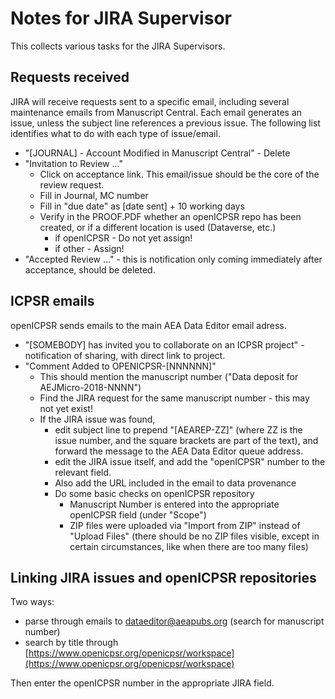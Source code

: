 # Notes for JIRA Supervisor

This collects various tasks for the JIRA Supervisors.

## Requests received
JIRA will receive requests sent to a specific email, including several maintenance emails from Manuscript Central. Each email generates an issue, unless the subject line references a previous issue. The following list identifies what to do with each type of issue/email.

- "[JOURNAL] - Account Modified in Manuscript Central" - Delete
- "Invitation to Review ..." 
  - Click on acceptance link. This email/issue should be the core of the review request.
  - Fill in Journal, MC number
  - Fill in "due date" as [date sent] + 10 working days
  - Verify in the PROOF.PDF whether an openICPSR repo has been created, or if a different location is used (Dataverse, etc.)
    - if openICPSR -  Do not yet assign!
    - if other - Assign!
- "Accepted Review ..." - this is notification only coming immediately after acceptance, should be deleted.

## ICPSR emails
openICPSR sends emails to the main AEA Data Editor email adress. 

- "[SOMEBODY] has invited you to collaborate on an ICPSR project" - notification of sharing, with direct link to project.
- "Comment Added to OPENICPSR-[NNNNNN]" 
  - This should mention the manuscript number ("Data deposit for AEJMicro-2018-NNNN")
  - Find the JIRA request for the same manuscript number - this may not yet exist!
  - If the JIRA issue was found, 
    - edit subject line to prepend "[AEAREP-ZZ]" (where ZZ is the issue number, and the square brackets are part of the text), and forward the message to the AEA Data Editor queue address.
    - edit the JIRA issue itself, and add the "openICPSR" number to the relevant field.
    - Also add the URL included in the email to data provenance
    - Do some basic checks on openICPSR repository
      - Manuscript Number is entered into the appropriate openICPSR field (under "Scope")
      - ZIP files were uploaded via "Import from ZIP" instead of "Upload Files" (there should be no ZIP files visible, except in certain circumstances, like when there are too many files)

## Linking JIRA issues and openICPSR repositories
Two ways:
- parse through emails to dataeditor@aeapubs.org (search for manuscript number)
- search by title through [https://www.openicpsr.org/openicpsr/workspace](https://www.openicpsr.org/openicpsr/workspace)

Then enter the openICPSR number in the appropriate JIRA field.




  


